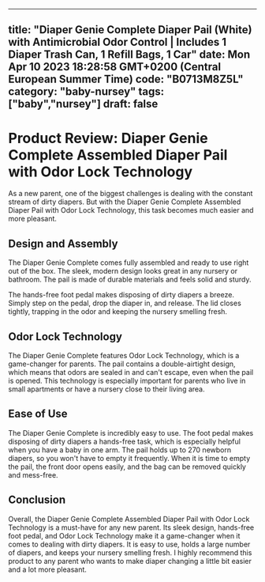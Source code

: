 
---
title: "Diaper Genie Complete Diaper Pail (White) with Antimicrobial Odor Control | Includes 1 Diaper Trash Can, 1 Refill Bags, 1 Car" 
date: Mon Apr 10 2023 18:28:58 GMT+0200 (Central European Summer Time)
code: "B0713M8Z5L"
category: "baby-nursey"
tags: ["baby","nursey"] 
draft: false
---
    
# Product Review: Diaper Genie Complete Assembled Diaper Pail with Odor Lock Technology

As a new parent, one of the biggest challenges is dealing with the constant stream of dirty diapers. But with the Diaper Genie Complete Assembled Diaper Pail with Odor Lock Technology, this task becomes much easier and more pleasant.

## Design and Assembly

The Diaper Genie Complete comes fully assembled and ready to use right out of the box. The sleek, modern design looks great in any nursery or bathroom. The pail is made of durable materials and feels solid and sturdy. 

The hands-free foot pedal makes disposing of dirty diapers a breeze. Simply step on the pedal, drop the diaper in, and release. The lid closes tightly, trapping in the odor and keeping the nursery smelling fresh.

## Odor Lock Technology

The Diaper Genie Complete features Odor Lock Technology, which is a game-changer for parents. The pail contains a double-airtight design, which means that odors are sealed in and can't escape, even when the pail is opened. This technology is especially important for parents who live in small apartments or have a nursery close to their living area.

## Ease of Use

The Diaper Genie Complete is incredibly easy to use. The foot pedal makes disposing of dirty diapers a hands-free task, which is especially helpful when you have a baby in one arm. The pail holds up to 270 newborn diapers, so you won't have to empty it frequently. When it is time to empty the pail, the front door opens easily, and the bag can be removed quickly and mess-free.

## Conclusion

Overall, the Diaper Genie Complete Assembled Diaper Pail with Odor Lock Technology is a must-have for any new parent. Its sleek design, hands-free foot pedal, and Odor Lock Technology make it a game-changer when it comes to dealing with dirty diapers. It is easy to use, holds a large number of diapers, and keeps your nursery smelling fresh. I highly recommend this product to any parent who wants to make diaper changing a little bit easier and a lot more pleasant.